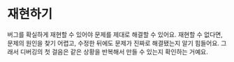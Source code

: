 # 재현하기
버그를 확실하게 재현할 수 있어야 문제를 제대로 해결할 수 있어요. 재현할 수 없다면, 문제의 원인을 찾기 어렵고, 수정한 뒤에도 문제가 진짜로 해결됐는지 알기 힘들어요. 그래서 디버깅의 첫 걸음은 같은 상황을 반복해서 만들 수 있는지 확인하는 거예요.